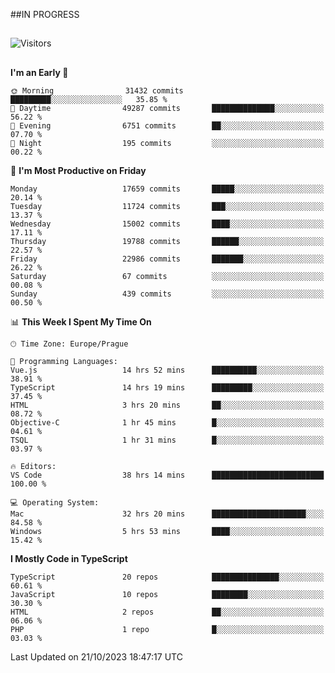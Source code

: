 ##IN PROGRESS
##
![Visitors](https://komarev.com/ghpvc/?username=petrbui&style=for-the-badge&label=Visitors+👀)



##
<!--
[![My GitHub stats](https://github-readme-stats.vercel.app/api?username=petrbui&theme=github_dark)](https://github.com/anuraghazra/github-readme-stats)

[![My wakatime stats](https://github-readme-stats.vercel.app/api/wakatime?username=petrbui&theme=github_dark)](https://github.com/anuraghazra/github-readme-stats)
-->
<!--START_SECTION:waka-->
**I'm an Early 🐤** 

```text
🌞 Morning                31432 commits       █████████░░░░░░░░░░░░░░░░   35.85 % 
🌆 Daytime                49287 commits       ██████████████░░░░░░░░░░░   56.22 % 
🌃 Evening                6751 commits        ██░░░░░░░░░░░░░░░░░░░░░░░   07.70 % 
🌙 Night                  195 commits         ░░░░░░░░░░░░░░░░░░░░░░░░░   00.22 % 
```
📅 **I'm Most Productive on Friday** 

```text
Monday                   17659 commits       █████░░░░░░░░░░░░░░░░░░░░   20.14 % 
Tuesday                  11724 commits       ███░░░░░░░░░░░░░░░░░░░░░░   13.37 % 
Wednesday                15002 commits       ████░░░░░░░░░░░░░░░░░░░░░   17.11 % 
Thursday                 19788 commits       ██████░░░░░░░░░░░░░░░░░░░   22.57 % 
Friday                   22986 commits       ███████░░░░░░░░░░░░░░░░░░   26.22 % 
Saturday                 67 commits          ░░░░░░░░░░░░░░░░░░░░░░░░░   00.08 % 
Sunday                   439 commits         ░░░░░░░░░░░░░░░░░░░░░░░░░   00.50 % 
```


📊 **This Week I Spent My Time On** 

```text
🕑︎ Time Zone: Europe/Prague

💬 Programming Languages: 
Vue.js                   14 hrs 52 mins      ██████████░░░░░░░░░░░░░░░   38.91 % 
TypeScript               14 hrs 19 mins      █████████░░░░░░░░░░░░░░░░   37.45 % 
HTML                     3 hrs 20 mins       ██░░░░░░░░░░░░░░░░░░░░░░░   08.72 % 
Objective-C              1 hr 45 mins        █░░░░░░░░░░░░░░░░░░░░░░░░   04.61 % 
TSQL                     1 hr 31 mins        █░░░░░░░░░░░░░░░░░░░░░░░░   03.97 % 

🔥 Editors: 
VS Code                  38 hrs 14 mins      █████████████████████████   100.00 % 

💻 Operating System: 
Mac                      32 hrs 20 mins      █████████████████████░░░░   84.58 % 
Windows                  5 hrs 53 mins       ████░░░░░░░░░░░░░░░░░░░░░   15.42 % 
```

**I Mostly Code in TypeScript** 

```text
TypeScript               20 repos            ███████████████░░░░░░░░░░   60.61 % 
JavaScript               10 repos            ████████░░░░░░░░░░░░░░░░░   30.30 % 
HTML                     2 repos             ██░░░░░░░░░░░░░░░░░░░░░░░   06.06 % 
PHP                      1 repo              █░░░░░░░░░░░░░░░░░░░░░░░░   03.03 % 
```




 Last Updated on 21/10/2023 18:47:17 UTC
<!--END_SECTION:waka-->
